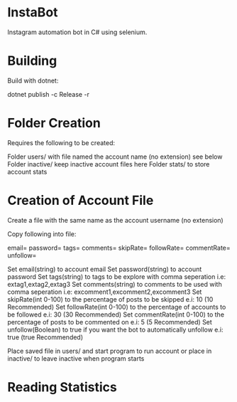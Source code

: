 # InstaBot
Instagram automation bot in C# using selenium.

# Building
Build with dotnet:

dotnet publish -c Release -r <system>

# Folder Creation
Requires the following to be created:

Folder users/ with file named the account name (no extension) see below
Folder inactive/ keep inactive account files here
Folder stats/ to store account stats

# Creation of Account File
Create a file with the same name as the account username (no extension)

Copy following into file:

email=
password=
tags=
comments=
skipRate=
followRate=
commentRate=
unfollow=

Set email(string) to account email
Set password(string) to account password
Set tags(string) to tags to be explore with comma seperation i.e: extag1,extag2,extag3
Set comments(string) to comments to be used with comma seperation i.e: excomment1,excomment2,excomment3
Set skipRate(int 0-100) to the percentage of posts to be skipped e.i: 10 (10 Recommended)
Set followRate(int 0-100) to the percentage of accounts to be followed e.i: 30 (30 Recommended)
Set commentRate(int 0-100) to the percentage of posts to be commented on e.i: 5 (5 Recommended)
Set unfollow(Boolean) to true if you want the bot to automatically unfollow e.i: true (true Recommended)

Place saved file in users/ and start program to run account or place in inactive/ to leave inactive when program starts

# Reading Statistics
